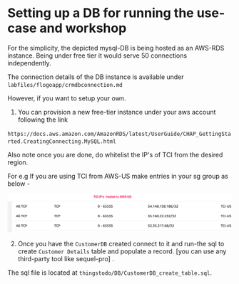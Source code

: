 # Setting up a DB for running the use-case and workshop

For the simplicity, the depicted mysql-DB is being hosted as an AWS-RDS instance.
Being under free tier it would serve 50 connections independently.

The connection details of the DB instance is available under `labfiles/flogoapp/crmdbconnection.md`

However, if you want to setup your own.

1. You can provision a new free-tier instance under your aws account following the link

`https://docs.aws.amazon.com/AmazonRDS/latest/UserGuide/CHAP_GettingStarted.CreatingConnecting.MySQL.html`

Also note once you are done, do whitelist the IP's of TCI from the desired region.

For e.g If you are using TCI from AWS-US make entries in your sg group as below -

<img src="/images/setup/1.png" alt="setup" width=700/>

2. Once you have the `CustomerDB` created connect to it and run-the sql to create `Customer Details` table and populate a record. [you can use any third-party tool like sequel-pro] .

The sql file is located at `thingstodo/DB/CustomerDB_create_table.sql`.
